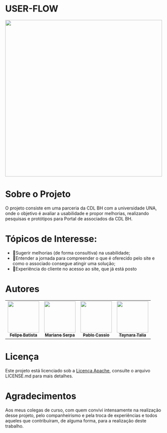 # USER-FLOW

<tr>
   <td align="center"><a><img src="https://scontent.fplu23-1.fna.fbcdn.net/v/t39.30808-6/259242166_5290347630992455_9085359198066870302_n.jpg?_nc_cat=103&ccb=1-5&_nc_sid=730e14&_nc_eui2=AeHOCTktRWFSUzeSTNhsZtKT3KNai_W0sInco1qL9bSwifX9ub3IETNv8aXd5r0cshGh85oviMoDVRb4Bfb-Lz8E&_nc_ohc=K-sOJcujuTgAX_XgS5Z&tn=qF7lx_EQKR1vvUgI&_nc_ht=scontent.fplu23-1.fna&oh=0ef776fbf148a904f4c581128087c891&oe=619D40B9" width="500px;"/a></td>
</tr>

# Sobre o Projeto

O projeto consiste em uma parceria da CDL BH com a universidade UNA, onde o objetivo é avaliar a usabilidade e propor melhorias, realizando pesquisas e protótipos
para Portal de associados da CDL BH.

# Tópicos de Interesse:
 
- 📌Sugerir melhorias (de forma consultiva) na usabilidade;
- 📌Entender a jornada para compreender o que é oferecido pelo site e como o associado consegue atingir uma solução;
- 📌Experiência do cliente no acesso ao site, que já está posto

# Autores
<div>
 <table>
  <tr>
    <td align="center"><a href="https://github.com/felipebat20"><img src="https://avatars.githubusercontent.com/u/54004834?v=4" width="100px;" alt=""/><br /><sub><b>Felipe Batista</b></sub></a></td>
     
   <td align="center"><a href="https://github.com/Serpa27"><img src="https://avatars.githubusercontent.com/u/90014363?v=4" width="100px;" alt=""/><br /><sub><b>Mariane Serpa</b></sub></a></td>
     
     
   <td align="center"><a href="https://github.com/PabloCassio"><img src="https://avatars.githubusercontent.com/u/82393094?v=4" width="100px;" alt=""/><br /><sub><b>Pablo Cassio</b></sub></a></td>
     
   <td align="center"><a href="https://github.com/Taynaratalia"><img src="https://avatars.githubusercontent.com/u/56594284?v=4" width="100px;" alt=""/><br /><sub><b>Taynara Talia</b></sub></a></td>  
     
  </tr>
 </table>
</div>




# Licença


Este projeto está licenciado sob a [Licença Apache](https://github.com/PedroSena77/TransporteTech/blob/main/LICENSE), consulte o arquivo LICENSE.md para mais detalhes.


# Agradecimentos
Aos meus colegas de curso, cоm quem convivi intensamente na realização desse projeto, pelo companheirismo e pela troca de experiências e todos aqueles que contribuíram, de alguma forma, para a realização deste trabalho.
